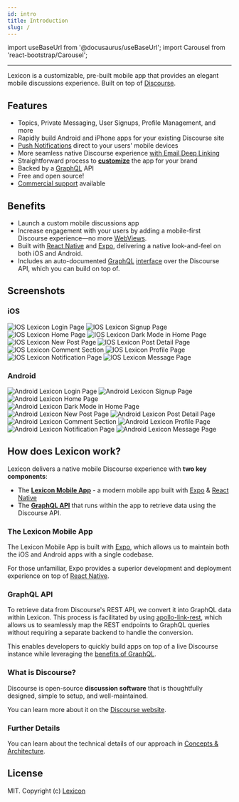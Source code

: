```yaml
---
id: intro
title: Introduction
slug: /
---
```


<head>
    <!-- --- iOS Auth -->
    <link rel="preload" as="image" href={useBaseUrl('/img/screenshot/IOS_Login.png')}/>
    <link rel="preload" as="image" href={useBaseUrl('/img/screenshot/IOS_SignUp.png')}/>
    <link rel="preload" as="image" href={useBaseUrl('/img/screenshot/IOS_Home.png')}/>
    <!-- --- iOS Dark Mode -->
    <link rel="preload" as="image" href={useBaseUrl('/img/screenshot/IOS_DarkMode.png')}/>
    <link rel="preload" as="image" href={useBaseUrl('/img/screenshot/IOS_NewPost.png')}/>
    <link rel="preload" as="image" href={useBaseUrl('/img/screenshot/IOS_PostDetail.png')}/>
    <!-- --- iOS Comment -->
    <link rel="preload" as="image" href={useBaseUrl('/img/screenshot/IOS_Comment.png')}/>
    <link rel="preload" as="image" href={useBaseUrl('/img/screenshot/IOS_Profile.png')}/>
    <link rel="preload" as="image" href={useBaseUrl('/img/screenshot/IOS_Notification.png')}/>
    <!-- --- iOS Message -->
    <link rel="preload" as="image" href={useBaseUrl('/img/screenshot/IOS_Message.png')}/>
    <!-- --- Android Auth -->
    <link rel="preload" as="image" href={useBaseUrl('/img/screenshot/Android_Login.png')}/>
    <link rel="preload" as="image" href={useBaseUrl('/img/screenshot/Android_SignUp.png')}/>
    <link rel="preload" as="image" href={useBaseUrl('/img/screenshot/Android_Home.png')}/>
    <!-- --- Android Dark Mode -->
    <link rel="preload" as="image" href={useBaseUrl('/img/screenshot/Android_DarkMode.png')}/>
    <link rel="preload" as="image" href={useBaseUrl('/img/screenshot/Android_NewPost.png')}/>
    <link rel="preload" as="image" href={useBaseUrl('/img/screenshot/Android_PostDetail.png')}/>
    <!-- --- Android Comment -->
    <link rel="preload" as="image" href={useBaseUrl('/img/screenshot/Android_Comment.png')}/>
    <link rel="preload" as="image" href={useBaseUrl('/img/screenshot/Android_Profile.png')}/>
    <link rel="preload" as="image" href={useBaseUrl('/img/screenshot/Android_Notifications.png')}/>
    <!-- --- Android Message -->
    <link rel="preload" as="image" href={useBaseUrl('/img/screenshot/Android_Message.png')}/>
</head>

import useBaseUrl from '@docusaurus/useBaseUrl';
import Carousel from 'react-bootstrap/Carousel';

---

Lexicon is a customizable, pre-built mobile app that provides an elegant mobile discussions experience. Built on top of [Discourse](#what-is-discourse).

## Features

- Topics, Private Messaging, User Signups, Profile Management, and more
- Rapidly build Android and iPhone apps for your existing Discourse site
- [Push Notifications](./push-notifications/introduction.md) direct to your users' mobile devices
- More seamless native Discourse experience [with Email Deep Linking](./email-deep-linking/intro.md)
- Straightforward process to [**customize**](white-labeling) the app for your brand
- Backed by a [GraphQL](https://graphql.org/) API
- Free and open source!
- [Commercial support](commercial-support) available

## Benefits

- Launch a custom mobile discussions app
- Increase engagement with your users by adding a mobile-first Discourse experience—no more [WebViews](https://www.kirupa.com/apps/webview.htm).
- Built with [React Native](https://reactnative.dev/) and [Expo](https://expo.io), delivering a native look-and-feel on both iOS and Android.
- Includes an auto-documented [GraphQL](https://graphql.org/) [interface](concepts#architecture-of-the-lexicon-stack) over the Discourse API, which you can build on top of.

## Screenshots

### iOS

<Carousel prevLabel="" nextLabel="" indicators={false}>
    <Carousel.Item>
        <img loading="eager" alt="IOS Lexicon Login Page" className="carousel-image" src={useBaseUrl('/img/screenshot/IOS_Login.png')}/>
        <img loading="eager" alt="IOS Lexicon Signup Page" className="carousel-image" src={useBaseUrl('/img/screenshot/IOS_SignUp.png')}/>
        <img loading="eager" alt="IOS Lexicon Home Page" className="carousel-image" src={useBaseUrl('/img/screenshot/IOS_Home.png')}/>
    </Carousel.Item>
    <Carousel.Item>
        <img loading="eager" alt="IOS Lexicon Dark Mode in Home Page" className="carousel-image" src={useBaseUrl('/img/screenshot/IOS_DarkMode.png')}/>
        <img loading="eager" alt="IOS Lexicon New Post Page" className="carousel-image" src={useBaseUrl('/img/screenshot/IOS_NewPost.png')}/>
        <img loading="eager" alt="IOS Lexicon Post Detail Page" className="carousel-image" src={useBaseUrl('/img/screenshot/IOS_PostDetail.png')}/>
    </Carousel.Item>
    <Carousel.Item>
        <img loading="eager" alt="IOS Lexicon Comment Section" className="carousel-image" src={useBaseUrl('/img/screenshot/IOS_Comment.png')}/>
        <img loading="eager" alt="IOS Lexicon Profile Page" className="carousel-image" src={useBaseUrl('/img/screenshot/IOS_Profile.png')}/>
        <img loading="eager" alt="IOS Lexicon Notification Page" className="carousel-image" src={useBaseUrl('/img/screenshot/IOS_Notification.png')}/>
    </Carousel.Item>
    <Carousel.Item>
        <img loading="eager" alt="IOS Lexicon Message Page" className="carousel-image" src={useBaseUrl('/img/screenshot/IOS_Message.png')}/>
    </Carousel.Item>
</Carousel>

### Android

<Carousel prevLabel="" nextLabel="" indicators={false}>
    <Carousel.Item>
        <img loading="eager" alt="Android Lexicon Login Page" className="carousel-image" src={useBaseUrl('/img/screenshot/Android_Login.png')}/>
        <img loading="eager" alt="Android Lexicon Signup Page" className="carousel-image" src={useBaseUrl('/img/screenshot/Android_SignUp.png')}/>
        <img loading="eager" alt="Android Lexicon Home Page" className="carousel-image" src={useBaseUrl('/img/screenshot/Android_Home.png')}/>
    </Carousel.Item>
    <Carousel.Item>
        <img loading="eager" alt="Android Lexicon Dark Mode in Home Page" className="carousel-image" src={useBaseUrl('/img/screenshot/Android_DarkMode.png')}/>
        <img loading="eager" alt="Android Lexicon New Post Page" className="carousel-image" src={useBaseUrl('/img/screenshot/Android_NewPost.png')}/>
        <img loading="eager" alt="Android Lexicon Post Detail Page" className="carousel-image" src={useBaseUrl('/img/screenshot/Android_PostDetail.png')}/>
    </Carousel.Item>
    <Carousel.Item>
        <img loading="eager" alt="Android Lexicon Comment Section" className="carousel-image" src={useBaseUrl('/img/screenshot/Android_Comment.png')}/>
        <img loading="eager" alt="Android Lexicon Profile Page" className="carousel-image" src={useBaseUrl('/img/screenshot/Android_Profile.png')}/>
        <img loading="eager" alt="Android Lexicon Notification Page" className="carousel-image" src={useBaseUrl('/img/screenshot/Android_Notifications.png')}/>
    </Carousel.Item>
    <Carousel.Item>
        <img loading="eager" alt="Android Lexicon Message Page" className="carousel-image" src={useBaseUrl('/img/screenshot/Android_Message.png')}/>
    </Carousel.Item>
</Carousel>

## How does Lexicon work?

Lexicon delivers a native mobile Discourse experience with **two key components**:

- The [**Lexicon Mobile App**](#the-lexicon-mobile-app) - a modern mobile app built with [Expo](https://expo.io) & [React Native](https://reactnative.dev/)
- The [**GraphQL API**](#graphql-api) that runs within the app to retrieve data using the Discourse API.

### The Lexicon Mobile App

The Lexicon Mobile App is built with [Expo](https://expo.io), which allows us to maintain both the iOS and Android apps with a single codebase.

For those unfamiliar, Expo provides a superior development and deployment experience on top of [React Native](https://reactnative.dev/).

### GraphQL API

To retrieve data from Discourse's REST API, we convert it into GraphQL data within Lexicon. This process is facilitated by using [apollo-link-rest](https://www.apollographql.com/docs/react/api/link/apollo-link-rest), which allows us to seamlessly map the REST endpoints to GraphQL queries without requiring a separate backend to handle the conversion.

This enables developers to quickly build apps on top of a live Discourse instance while leveraging the [benefits of GraphQL](https://www.apollographql.com/docs/intro/benefits/).

### What is Discourse?

Discourse is open-source **discussion software** that is thoughtfully designed, simple to setup, and well-maintained.

You can learn more about it on the [Discourse website](https://www.discourse.org/).

### Further Details

You can learn about the technical details of our approach in [Concepts & Architecture](concepts).

## License

MIT. Copyright (c) [Lexicon](https://github.com/lexiconhq)
